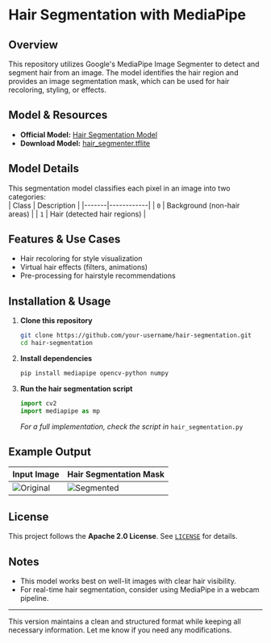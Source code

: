# Hair Segmentation with MediaPipe  

## Overview  
This repository utilizes Google's MediaPipe Image Segmenter to detect and segment hair from an image. The model identifies the hair region and provides an image segmentation mask, which can be used for hair recoloring, styling, or effects.  

## Model & Resources  
- **Official Model:** [Hair Segmentation Model](https://ai.google.dev/edge/mediapipe/solutions/vision/image_segmenter)  
- **Download Model:** [hair_segmenter.tflite](https://storage.googleapis.com/mediapipe-models/image_segmenter/hair_segmenter/float32/latest/hair_segmenter.tflite)  

## Model Details  
This segmentation model classifies each pixel in an image into two categories:  
| Class | Description |
|-------|------------|
| `0` | Background (non-hair areas) |
| `1` | Hair (detected hair regions) |

## Features & Use Cases  
- Hair recoloring for style visualization  
- Virtual hair effects (filters, animations)  
- Pre-processing for hairstyle recommendations  

## Installation & Usage  
1. **Clone this repository**  
   ```bash
   git clone https://github.com/your-username/hair-segmentation.git  
   cd hair-segmentation  
   ```
2. **Install dependencies**  
   ```bash
   pip install mediapipe opencv-python numpy  
   ```
3. **Run the hair segmentation script**  
   ```python
   import cv2
   import mediapipe as mp
   ```
   *For a full implementation, check the script in* `hair_segmentation.py`  

## Example Output  
| Input Image | Hair Segmentation Mask |  
|-------------|------------------------|  
| ![Original](image.png) | ![Segmented](mask.png) |  

## License  
This project follows the **Apache 2.0 License**. See [`LICENSE`](LICENSE) for details.  

## Notes  
- This model works best on well-lit images with clear hair visibility.  
- For real-time hair segmentation, consider using MediaPipe in a webcam pipeline.  

---

This version maintains a clean and structured format while keeping all necessary information. Let me know if you need any modifications.